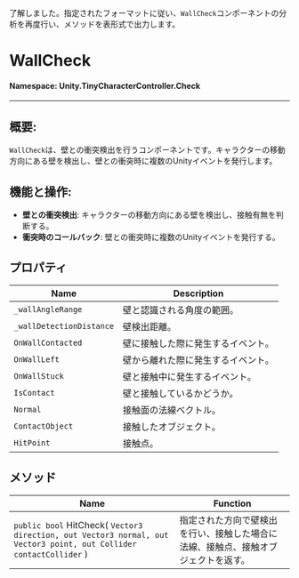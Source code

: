 ﻿了解しました。指定されたフォーマットに従い、`WallCheck`コンポーネントの分析を再度行い、メソッドを表形式で出力します。

# WallCheck

#### **Namespace**: Unity.TinyCharacterController.Check
---

## 概要:
`WallCheck`は、壁との衝突検出を行うコンポーネントです。キャラクターの移動方向にある壁を検出し、壁との衝突時に複数のUnityイベントを発行します。

## 機能と操作:
- **壁との衝突検出**: キャラクターの移動方向にある壁を検出し、接触有無を判断する。
- **衝突時のコールバック**: 壁との衝突時に複数のUnityイベントを発行する。

## プロパティ
| Name | Description |
|------------------|------|
| `_wallAngleRange` | 壁と認識される角度の範囲。 |
| `_wallDetectionDistance` | 壁検出距離。 |
| `OnWallContacted` | 壁に接触した際に発生するイベント。 |
| `OnWallLeft` | 壁から離れた際に発生するイベント。 |
| `OnWallStuck` | 壁と接触中に発生するイベント。 |
| `IsContact` | 壁と接触しているかどうか。 |
| `Normal` | 接触面の法線ベクトル。 |
| `ContactObject` | 接触したオブジェクト。 |
| `HitPoint` | 接触点。 |

## メソッド
| Name | Function |
|------------------|------|
| ``public bool`` HitCheck( ``Vector3 direction, out Vector3 normal, out Vector3 point, out Collider contactCollider`` ) | 指定された方向で壁検出を行い、接触した場合に法線、接触点、接触オブジェクトを返す。 |


